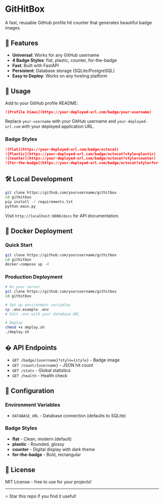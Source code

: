 # GitHitBox

A fast, reusable GitHub profile hit counter that generates beautiful badge images.

## 🚀 Features

- **Universal**: Works for any GitHub username
- **4 Badge Styles**: flat, plastic, counter, for-the-badge
- **Fast**: Built with FastAPI
- **Persistent**: Database storage (SQLite/PostgreSQL)
- **Easy to Deploy**: Works on any hosting platform

## 📖 Usage

Add to your GitHub profile README:

```markdown
![Profile Views](https://your-deployed-url.com/badge/your-username)
```

Replace `your-username` with your GitHub username and `your-deployed-url.com` with your deployed application URL.

### Badge Styles

```markdown
![Flat](https://your-deployed-url.com/badge/octocat)
![Plastic](https://your-deployed-url.com/badge/octocat?style=plastic) 
![Counter](https://your-deployed-url.com/badge/octocat?style=counter)
![For-the-badge](https://your-deployed-url.com/badge/octocat?style=for-the-badge)
```

## 🛠️ Local Development

```bash
git clone https://github.com/yourusername/githitbox
cd githitbox
pip install -r requirements.txt
python main.py
```

Visit `http://localhost:8000/docs` for API documentation.

## 🐳 Docker Deployment

### Quick Start
```bash
git clone https://github.com/yourusername/githitbox
cd githitbox
docker-compose up -d
```

### Production Deployment
```bash
# On your server
git clone https://github.com/yourusername/githitbox
cd githitbox

# Set up environment variables
cp .env.example .env
# Edit .env with your database URL

# Deploy
chmod +x deploy.sh
./deploy.sh
```

## � API Endpoints

- `GET /badge/{username}?style={style}` - Badge image
- `GET /count/{username}` - JSON hit count
- `GET /stats` - Global statistics
- `GET /health` - Health check

## 🔧 Configuration

### Environment Variables
- `DATABASE_URL` - Database connection (defaults to SQLite)

### Badge Styles
- **flat** - Clean, modern (default)
- **plastic** - Rounded, glossy
- **counter** - Digital display with dark theme
- **for-the-badge** - Bold, rectangular

## 📝 License

MIT License - free to use for your projects!

---

⭐ Star this repo if you find it useful!
